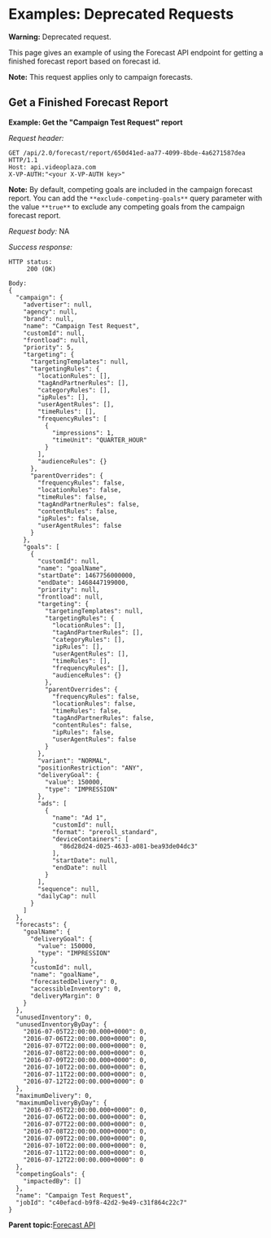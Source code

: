 # Examples: Deprecated Requests

**Warning:** Deprecated request.

This page gives an example of using the Forecast API endpoint for getting a finished forecast report based on forecast id.

**Note:** This request applies only to campaign forecasts.

## Get a Finished Forecast Report

**Example: Get the "Campaign Test Request" report**

*Request header:*

```
GET /api/2.0/forecast/report/650d41ed-aa77-4099-8bde-4a6271587dea HTTP/1.1
Host: api.videoplaza.com
X-VP-AUTH:"<your X-VP-AUTH key>"
```

**Note:** By default, competing goals are included in the campaign forecast report. You can add the `**exclude-competing-goals**` query parameter with the value `**true**` to exclude any competing goals from the campaign forecast report.

*Request body:* NA

*Success response:*

```
HTTP status:
     200 (OK)

Body:
{
  "campaign": {
    "advertiser": null,
    "agency": null,
    "brand": null,
    "name": "Campaign Test Request",
    "customId": null,
    "frontload": null,
    "priority": 5,
    "targeting": {
      "targetingTemplates": null,
      "targetingRules": {
        "locationRules": [],
        "tagAndPartnerRules": [],
        "categoryRules": [],
        "ipRules": [],
        "userAgentRules": [],
        "timeRules": [],
        "frequencyRules": [
          {
            "impressions": 1,
            "timeUnit": "QUARTER_HOUR"
          }
        ],
        "audienceRules": {}
      },
      "parentOverrides": {
        "frequencyRules": false,
        "locationRules": false,
        "timeRules": false,
        "tagAndPartnerRules": false,
        "contentRules": false,
        "ipRules": false,
        "userAgentRules": false
      }
    },
    "goals": [
      {
        "customId": null,
        "name": "goalName",
        "startDate": 1467756000000,
        "endDate": 1468447199000,
        "priority": null,
        "frontload": null,
        "targeting": {
          "targetingTemplates": null,
          "targetingRules": {
            "locationRules": [],
            "tagAndPartnerRules": [],
            "categoryRules": [],
            "ipRules": [],
            "userAgentRules": [],
            "timeRules": [],
            "frequencyRules": [],
            "audienceRules": {}
          },
          "parentOverrides": {
            "frequencyRules": false,
            "locationRules": false,
            "timeRules": false,
            "tagAndPartnerRules": false,
            "contentRules": false,
            "ipRules": false,
            "userAgentRules": false
          }
        },
        "variant": "NORMAL",
        "positionRestriction": "ANY",
        "deliveryGoal": {
          "value": 150000,
          "type": "IMPRESSION"
        },
        "ads": [
          {
            "name": "Ad 1",
            "customId": null,
            "format": "preroll_standard",
            "deviceContainers": [
              "86d28d24-d025-4633-a081-bea93de04dc3"
            ],
            "startDate": null,
            "endDate": null
          }
        ],
        "sequence": null,
        "dailyCap": null
      }
    ]
  },
  "forecasts": {
    "goalName": {
      "deliveryGoal": {
        "value": 150000,
        "type": "IMPRESSION"
      },
      "customId": null,
      "name": "goalName",
      "forecastedDelivery": 0,
      "accessibleInventory": 0,
      "deliveryMargin": 0
    }
  },
  "unusedInventory": 0,
  "unusedInventoryByDay": {
    "2016-07-05T22:00:00.000+0000": 0,
    "2016-07-06T22:00:00.000+0000": 0,
    "2016-07-07T22:00:00.000+0000": 0,
    "2016-07-08T22:00:00.000+0000": 0,
    "2016-07-09T22:00:00.000+0000": 0,
    "2016-07-10T22:00:00.000+0000": 0,
    "2016-07-11T22:00:00.000+0000": 0,
    "2016-07-12T22:00:00.000+0000": 0
  },
  "maximumDelivery": 0,
  "maximumDeliveryByDay": {
    "2016-07-05T22:00:00.000+0000": 0,
    "2016-07-06T22:00:00.000+0000": 0,
    "2016-07-07T22:00:00.000+0000": 0,
    "2016-07-08T22:00:00.000+0000": 0,
    "2016-07-09T22:00:00.000+0000": 0,
    "2016-07-10T22:00:00.000+0000": 0,
    "2016-07-11T22:00:00.000+0000": 0,
    "2016-07-12T22:00:00.000+0000": 0
  },
  "competingGoals": {
    "impactedBy": []
  },
  "name": "Campaign Test Request",
  "jobId": "c40efacd-b9f8-42d2-9e49-c31f864c22c7"
}
```

**Parent topic:**[Forecast API](../../../oadtech/ad_serving/dg/rest_forecast_api.md)

